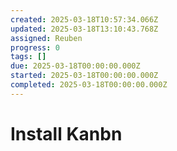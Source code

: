 ```yaml
---
created: 2025-03-18T10:57:34.066Z
updated: 2025-03-18T13:10:43.768Z
assigned: Reuben
progress: 0
tags: []
due: 2025-03-18T00:00:00.000Z
started: 2025-03-18T00:00:00.000Z
completed: 2025-03-18T00:00:00.000Z
---
```


# Install Kanbn
